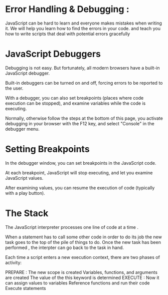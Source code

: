 # Error Handling & Debugging :
JavaScript can be hard to learn and everyone makes mistakes when writing it. We will help you learn how to find the errors in your code. and teach you how to write scripts that deal with potential errors gracefully

# JavaScript Debuggers
Debugging is not easy. But fortunately, all modern browsers have a built-in JavaScript debugger.

Built-in debuggers can be turned on and off, forcing errors to be reported to the user.

With a debugger, you can also set breakpoints (places where code execution can be stopped), and examine variables while the code is executing.

Normally, otherwise follow the steps at the bottom of this page, you activate debugging in your browser with the F12 key, and select "Console" in the debugger menu.

# Setting Breakpoints
In the debugger window, you can set breakpoints in the JavaScript code.

At each breakpoint, JavaScript will stop executing, and let you examine JavaScript values.

After examining values, you can resume the execution of code (typically with a play button).

# The Stack

The JavaScript interpreter processes one line of code at a time .

When a statement has to call some other code in order to do its job the new task goes to the top of the pile of things to do. Once the new task has been performed , the interpter can go back to the task in hand.

Each time a script enters a new execution context, there are two phases of activity:

PREPARE :
The new scope is created
Variables, functions, and arguments are created
The value of the this keyword is determined
EXECUTE :
Now it can assign values to variables
Reference functions and run their code
Execute statements


